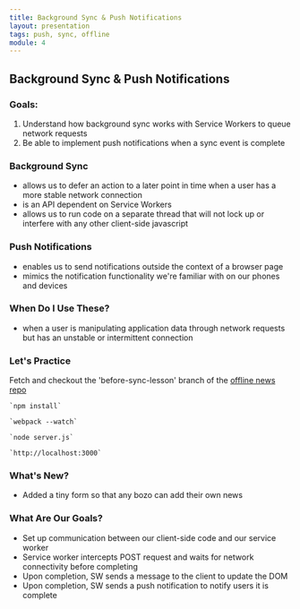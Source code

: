```yaml
---
title: Background Sync & Push Notifications
layout: presentation
tags: push, sync, offline
module: 4
---
```


<section>
  <h2>Background Sync & Push Notifications</h2>
</section>

<section>
  <h3>Goals:</h3>
  <ol>
    <li>Understand how background sync works with Service Workers to queue network requests</li>
    <li>Be able to implement push notifications when a sync event is complete</li> 
  </ol>
</section>

<section>
  <section>
    <h3>Background Sync</h3>
  </section>
  <section>
    <ul>
      <li>allows us to defer an action to a later point in time when a user has a more stable network connection</li>
      <li>is an API dependent on Service Workers</li>
      <li>allows us to run code on a separate thread that will not lock up or interfere with any other client-side javascript</li>
    </ul>
  </section>
</section>

<section>
  <section>
    <h3>Push Notifications</h3>
  </section>
  <section>
    <ul>
      <li>enables us to send notifications outside the context of a browser page</li>
      <li>mimics the notification functionality we're familiar with on our phones and devices</li>
    </ul>
  </section>
</section>

<section>
  <h3>When Do I Use These?</h3>
  <ul>
    <li>when a user is manipulating application data through network requests but has an unstable or intermittent connection</li>
  </ul>
</section>

<section>
  <h3>Let's Practice</h3>
  <p>Fetch and checkout the 'before-sync-lesson' branch of the <a href="https://github.com/turingschool-examples/offline-news">offline news repo</a></p>
  <p><pre><code>`npm install`</code></pre></p>
  <p><pre><code>`webpack --watch`</code></pre></p>
  <p><pre><code>`node server.js`</code></pre></p>
  <p><pre><code>`http://localhost:3000`</code></pre></p>
</section>

<section>
  <h3>What's New?</h3>
  <ul>
    <li>Added a tiny form so that any bozo can add their own news</li>
  </ul>
</section>

<section>
  <h3>What Are Our Goals?</h3>
  <ul>
    <li>Set up communication between our client-side code and our service worker</li>
    <li>Service worker intercepts POST request and waits for network connectivity before completing</li>
    <li>Upon completion, SW sends a message to the client to update the DOM</li>
    <li>Upon completion, SW sends a push notification to notify users it is complete</li>
  </ul>
</section>